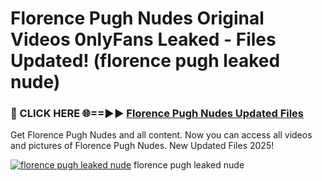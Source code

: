 # Florence Pugh Nudes Original Videos 0nlyFans Leaked - Files Updated! (florence pugh leaked nude)

<h3>🔴 CLICK HERE 🌐==►► <a href="https://tinyurl.com/2p9ay9w9" rel="nofollow">Florence Pugh Nudes Updated Files</a></h3>

Get Florence Pugh Nudes and all content. Now you can access all videos and pictures of Florence Pugh Nudes. New Updated Files 2025!

[![florence pugh leaked nude](https://i.imgur.com/KQgVmj3.gif)](https://tinyurl.com/2p9ay9w9)
florence pugh leaked nude